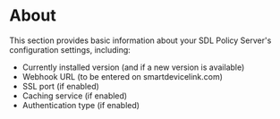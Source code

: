 # About

This section provides basic information about your SDL Policy Server's configuration settings, including:

- Currently installed version (and if a new version is available)
- Webhook URL (to be entered on smartdevicelink.com)
- SSL port (if enabled)
- Caching service (if enabled)
- Authentication type (if enabled)

